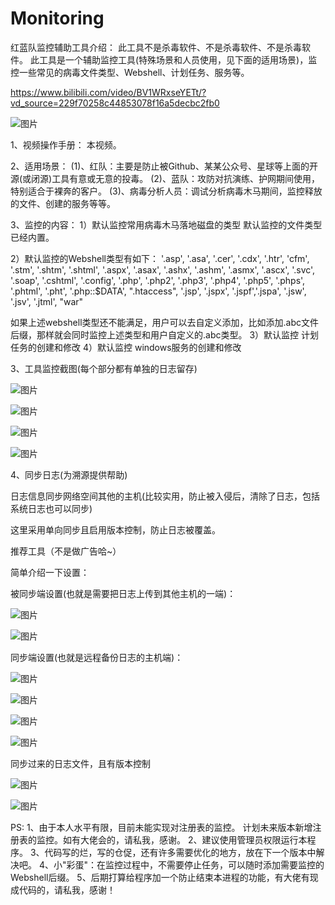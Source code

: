 # Monitoring
红蓝队监控辅助工具介绍：
此工具不是杀毒软件、不是杀毒软件、不是杀毒软件。
此工具是一个辅助监控工具(特殊场景和人员使用，见下面的适用场景)，监控一些常见的病毒文件类型、Webshell、计划任务、服务等。 


https://www.bilibili.com/video/BV1WRxseYETt/?vd_source=229f70258c44853078f16a5decbc2fb0

 ![图片](https://github.com/user-attachments/assets/bbba6af2-8b2e-43f8-a771-1ad516e5d053)


1、视频操作手册：
本视频。

2、适用场景：
(1)、红队：主要是防止被Github、某某公众号、星球等上面的开源(或闭源)工具有意或无意的投毒。
(2)、蓝队：攻防对抗演练、护网期间使用，特别适合于裸奔的客户。
(3)、病毒分析人员：调试分析病毒木马期间，监控释放的文件、创建的服务等等。

3、监控的内容：
1）默认监控常用病毒木马落地磁盘的类型
默认监控的文件类型已经内置。

2）默认监控的Webshell类型有如下：
'.asp', '.asa', '.cer', '.cdx', '.htr', 'cfm', '.stm', '.shtm', '.shtml',
'.aspx', '.asax', '.ashx', '.ashm', '.asmx', '.ascx', '.svc', '.soap', '.cshtml', '.config',
'.php', '.php2', '.php3', '.php4', '.php5', '.phps', '.phtml', '.pht', '.php::$DATA', ".htaccess",
'.jsp', '.jspx', '.jspf','.jspa', '.jsw', '.jsv', '.jtml', "war"

如果上述webshell类型还不能满足，用户可以去自定义添加，比如添加.abc文件后缀，那样就会同时监控上述类型和用户自定义的.abc类型。
3）默认监控 计划任务的创建和修改
4）默认监控 windows服务的创建和修改



3、工具监控截图(每个部分都有单独的日志留存)

 ![图片](https://github.com/user-attachments/assets/8336de7b-ac1d-4bc6-9a37-2f319543b110)
 

![图片](https://github.com/user-attachments/assets/8c1a3556-e08b-4a07-80a5-606da8a44b1e)


 ![图片](https://github.com/user-attachments/assets/14d760fc-24bc-4cca-bf68-b564d3f7b08c)
 

![图片](https://github.com/user-attachments/assets/1b263244-78bd-4c94-8cad-53533b8e2e8c)

4、同步日志(为溯源提供帮助)

日志信息同步网络空间其他的主机(比较实用，防止被入侵后，清除了日志，包括系统日志也可以同步)

这里采用单向同步且启用版本控制，防止日志被覆盖。

推荐工具（不是做广告哈~）

简单介绍一下设置：

被同步端设置(也就是需要把日志上传到其他主机的一端)：


 ![图片](https://github.com/user-attachments/assets/d08f9550-6138-4e3f-acde-b2dfdc684c92)
 

![图片](https://github.com/user-attachments/assets/4f496f7d-1e6f-4676-83b0-13068874a0d3)
 

同步端设置(也就是远程备份日志的主机端)：

 ![图片](https://github.com/user-attachments/assets/ee79c00b-5aef-40be-a573-81ef5354ad49)
 

![图片](https://github.com/user-attachments/assets/c2aab64b-fd17-4aeb-9afa-63b09b533b49)


![图片](https://github.com/user-attachments/assets/5d041ed3-a839-4f43-b723-f2507bcbb271)


![图片](https://github.com/user-attachments/assets/aff62619-9b95-41ec-9106-724205006f2c)



同步过来的日志文件，且有版本控制
 
![图片](https://github.com/user-attachments/assets/d745ca6c-55b8-4c64-95c3-710d109600c4)


![图片](https://github.com/user-attachments/assets/81518563-a5fe-46cd-8306-2c253dc9d82a)

 
PS:
1、由于本人水平有限，目前未能实现对注册表的监控。 计划未来版本新增注册表的监控。如有大佬会的，请私我，感谢。
2、建议使用管理员权限运行本程序。
3、代码写的烂，写的仓促，还有许多需要优化的地方，放在下一个版本中解决吧。
4、小"彩蛋"：在监控过程中，不需要停止任务，可以随时添加需要监控的Webshell后缀。
5、后期打算给程序加一个防止结束本进程的功能，有大佬有现成代码的，请私我，感谢！


